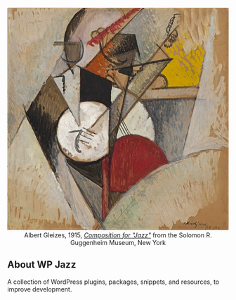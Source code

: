 <!-- Should convert this to a <figure> element once GitHub supports it. -->
<p align="center">
  <img alt="A cubist painting, gouache on cardboard, mounted on Masonite, 73×73 cm, that consists of broad, overlapping planes of black, white, yellow, and red, as if the composition was an improvised memory of a jazz performance" src="https://raw.githubusercontent.com/wp-jazz/.github/main/resources/albert_gleizes-1915-composition_pour_jazz.jpg" /><br />
  Albert Gleizes, 1915, <em><a href="https://en.wikipedia.org/wiki/Composition_for_%22Jazz%22">Composition for "Jazz"</a></em> from the Solomon R. Guggenheim Museum, New York
</p>

## About WP Jazz

A collection of WordPress plugins, packages, snippets, and resources, to improve development.
